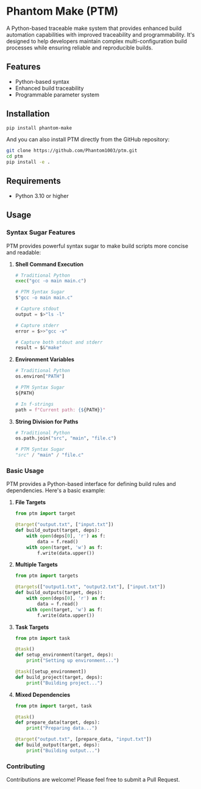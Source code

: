 # Phantom Make (PTM)

A Python-based traceable make system that provides enhanced build automation capabilities with improved traceability and programmability.
It's designed to help developers maintain complex multi-configuration build processes while ensuring reliable and reproducible builds.

## Features

- Python-based syntax
- Enhanced build traceability
- Programmable parameter system

## Installation

```bash
pip install phantom-make
```

And you can also install PTM directly from the GitHub repository:

```bash
git clone https://github.com/Phantom1003/ptm.git
cd ptm
pip install -e .
```


## Requirements

- Python 3.10 or higher

## Usage

### Syntax Sugar Features

PTM provides powerful syntax sugar to make build scripts more concise and readable:

1. **Shell Command Execution**
   ```python
   # Traditional Python
   exec("gcc -o main main.c")
   
   # PTM Syntax Sugar
   $"gcc -o main main.c"
   
   # Capture stdout
   output = $>"ls -l"
   
   # Capture stderr
   error = $>>"gcc -v"
   
   # Capture both stdout and stderr
   result = $&"make"
   ```

2. **Environment Variables**
   ```python
   # Traditional Python
   os.environ["PATH"]
   
   # PTM Syntax Sugar
   ${PATH}
   
   # In f-strings
   path = f"Current path: {${PATH}}"
   ```

3. **String Division for Paths**
   ```python
   # Traditional Python
   os.path.join("src", "main", "file.c")
   
   # PTM Syntax Sugar
   "src" / "main" / "file.c"
   ```

### Basic Usage

PTM provides a Python-based interface for defining build rules and dependencies. Here's a basic example:

1. **File Targets**
   ```python
   from ptm import target
   
   @target("output.txt", ["input.txt"])
   def build_output(target, deps):
       with open(deps[0], 'r') as f:
           data = f.read()
       with open(target, 'w') as f:
           f.write(data.upper())
   ```

2. **Multiple Targets**
   ```python
   from ptm import targets
   
   @targets(["output1.txt", "output2.txt"], ["input.txt"])
   def build_outputs(target, deps):
       with open(deps[0], 'r') as f:
           data = f.read()
       with open(target, 'w') as f:
           f.write(data.upper())
   ```

3. **Task Targets**
   ```python
   from ptm import task
   
   @task()
   def setup_environment(target, deps):
       print("Setting up environment...")
   
   @task([setup_environment])
   def build_project(target, deps):
       print("Building project...")
   ```

4. **Mixed Dependencies**
   ```python
   from ptm import target, task
   
   @task()
   def prepare_data(target, deps):
       print("Preparing data...")
   
   @target("output.txt", [prepare_data, "input.txt"])
   def build_output(target, deps):
       print("Building output...")
   ```

### Contributing

Contributions are welcome! Please feel free to submit a Pull Request.
